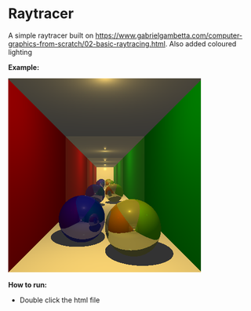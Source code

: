 # Raytracer

A simple raytracer built on https://www.gabrielgambetta.com/computer-graphics-from-scratch/02-basic-raytracing.html. Also added coloured lighting

**Example:**

![](example.png)

**How to run:**

- Double click the html file